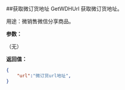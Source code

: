 ﻿##获取微订货地址 GetWDHUrl
获取微订货地址。

用途：微销售微信分享商品。

**参数：**

（无）


**返回值：**

``` json
{
	"url":"微订货url地址",		
}
```

